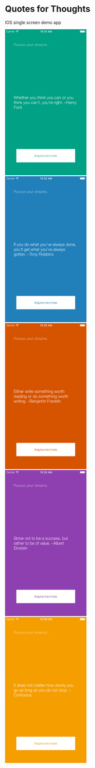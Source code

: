 # Quotes for Thoughts
IOS single screen demo app

<img src="https://github.com/strengthandwill/funfacts/blob/master/FunFacts/Images.xcassets/screenshot1.imageset/screenshot1.png" height="480" />
<img src="https://github.com/strengthandwill/funfacts/blob/master/FunFacts/Images.xcassets/screenshot2.imageset/screenshot2.png" height="480" />
<img src="https://github.com/strengthandwill/funfacts/blob/master/FunFacts/Images.xcassets/screenshot3.imageset/screenshot3.png" height="480" />
<img src="https://github.com/strengthandwill/funfacts/blob/master/FunFacts/Images.xcassets/screenshot4.imageset/screenshot4.png" height="480" />
<img src="https://github.com/strengthandwill/funfacts/blob/master/FunFacts/Images.xcassets/screenshot5.imageset/screenshot5.png" height="480" />
